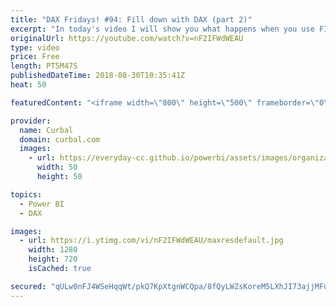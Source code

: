 ```yaml
---
title: "DAX Fridays! #94: Fill down with DAX (part 2)"
excerpt: "In today's video I will show you what happens when you use FILTER with ALL  and without.  The example used is from the previous DAX Fridays! 93 where I show you how to do a fill down in DAX: https://www.youtube.com/watch?v=vQIDJVkFW8o  Get Northwind Dataset: https://www.youtube.com/watch?v=k3NMIlLffrU"
originalUrl: https://youtube.com/watch?v=nF2IFWdWEAU
type: video
price: Free
length: PT5M47S
publishedDateTime: 2018-08-30T10:35:41Z
heat: 50

featuredContent: "<iframe width=\"800\" height=\"500\" frameborder=\"0\" src=\"https://www.youtube.com/embed/nF2IFWdWEAU\" allow=\"accelerometer; autoplay; encrypted-media; gyroscope; picture-in-picture\" allowfullscreen></iframe>"

provider:
  name: Curbal
  domain: curbal.com
  images:
    - url: https://everyday-cc.github.io/powerbi/assets/images/organizations/curbal.com-50x50.jpg
      width: 50
      height: 50

topics:
  - Power BI
  - DAX

images:
  - url: https://i.ytimg.com/vi/nF2IFWdWEAU/maxresdefault.jpg
    width: 1280
    height: 720
    isCached: true

secured: "qULw0nFJ4WSeHqqWt/pkQ7KpXtgnWCQpa/8fQyLWZsKoreM5LXhJI73ajjMFuFCeQ6cWcwetAgOI2yi25kQmo1KsffCfe32Op2/0Dhx7supwbTPn1aZeSlWsKOpfE9rjR2EUtKV6S9lsMYf5vx51QwuExySCjqgvBQ61mBjiQPvQrtrVybbslkqml+j/HdEAP2StzDU61lSrr5K94OckmMeKLNy4GJ7C32bT5W069wmzYrJpkv5uIT6lo36dm7Q4UjT5kTSN2zjXrtkSlz7QlAtbaeBje3T3fg73xesmkFQ+/who441jjh69sdyQQZx/vBbLWo47IQIY4eK9mzVGgMtcqu9TAinLefh4569LxykwI1IXFf6e30OM4y0ONjKUSREEeY0ioOd5eTU5WEybN32+j/3i3QUKwh6mVDSgBKw=;7w8UXnmv/p1UnWp5PBEZLw=="
---
```


